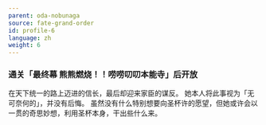 ```yaml
---
parent: oda-nobunaga
source: fate-grand-order
id: profile-6
language: zh
weight: 6
---
```


### 通关「最终幕 熊熊燃烧！！唠唠叨叨本能寺」后开放

在天下统一的路上迈进的信长，最后却迎来家臣的谋反。
她本人将此事视为「无可奈何的」，并没有后悔。
虽然没有什么特别想要向圣杯许的愿望，但她或许会以一贯的奇思妙想，利用圣杯本身，干出些什么来。
